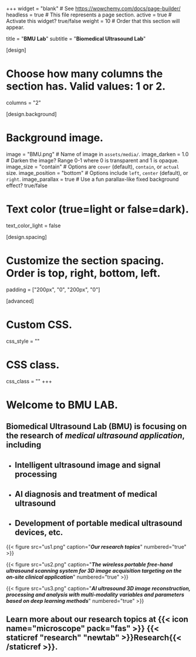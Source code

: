 +++
widget = "blank"  # See https://wowchemy.com/docs/page-builder/
headless = true  # This file represents a page section.
active = true  # Activate this widget? true/false
weight = 10  # Order that this section will appear.

title = "<b>BMU Lab</b>"
subtitle = "<b>Biomedical Ultrasound Lab</b>"

[design]
  # Choose how many columns the section has. Valid values: 1 or 2.
  columns = "2"

[design.background]
  # Background image.
  image = "BMU.png"  # Name of image in `assets/media/`.
  image_darken = 1.0  # Darken the image? Range 0-1 where 0 is transparent and 1 is opaque.
  image_size = "contain"  #  Options are `cover` (default), `contain`, or `actual` size.
  image_position = "bottom"  # Options include `left`, `center` (default), or `right`.
  image_parallax = true  # Use a fun parallax-like fixed background effect? true/false
  
  # Text color (true=light or false=dark).
  text_color_light = false

[design.spacing]
  # Customize the section spacing. Order is top, right, bottom, left.
  padding = ["200px", "0", "200px", "0"]

[advanced]
 # Custom CSS. 
 css_style = ""
 
 # CSS class.
 css_class = ""
+++
<br>

# Welcome to BMU LAB.

## Biomedical Ultrasound Lab (BMU) is focusing on the research of <em><b>medical ultrasound application</b></em>, including 
- ## <b>Intelligent ultrasound image and signal processing</b>
- ## <b>AI diagnosis and treatment of medical ultrasound</b>
- ## <b>Development of portable medical ultrasound devices, etc.</b>
{{< figure src="us1.png" caption="<em><b>Our research topics</b></em>" numbered="true" >}}

{{< figure src="us2.png" caption="<em><b>The wireless portable free-hand ultrasound scanning system for 3D image acquisition targeting on the on-site clinical application</b></em>" numbered="true" >}}

{{< figure src="us3.png" caption="<em><b>AI ultrasound 3D image reconstruction, processing and analysis with multi-modality variables and parameters based on deep learning methods</b></em>" numbered="true" >}}

## Learn more about our research topics at {{< icon name="microscope" pack="fas" >}} {{< staticref "research" "newtab" >}}Research{{< /staticref >}}.
